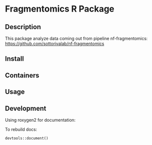 # Fragmentomics R Package

## Description

This package analyze data coming out from pipeline nf-fragmentomics: https://github.com/sottorivalab/nf-fragmentomics


## Install

## Containers

## Usage

## Development

Using roxygen2 for documentation:

To rebuild docs:

```
devtools::document()
```
